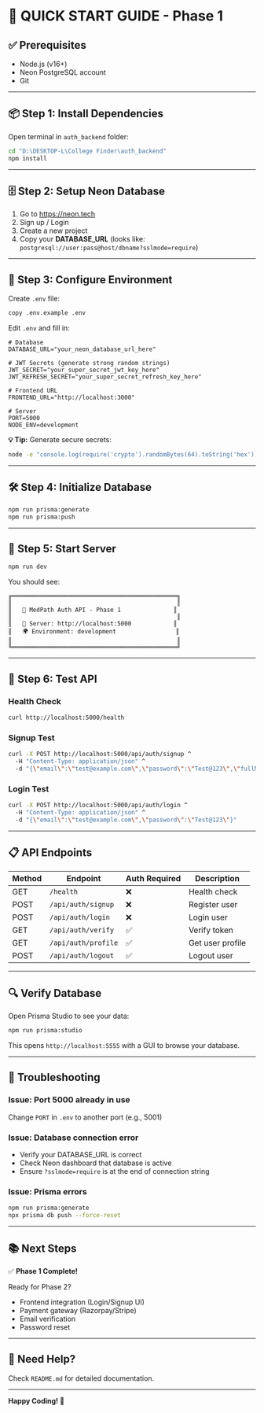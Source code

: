# 🚀 QUICK START GUIDE - Phase 1

## ✅ Prerequisites
- Node.js (v16+)
- Neon PostgreSQL account
- Git

---

## 📦 Step 1: Install Dependencies

Open terminal in `auth_backend` folder:

```bash
cd "D:\DESKTOP-L\College Finder\auth_backend"
npm install
```

---

## 🗄️ Step 2: Setup Neon Database

1. Go to https://neon.tech
2. Sign up / Login
3. Create a new project
4. Copy your **DATABASE_URL** (looks like: `postgresql://user:pass@host/dbname?sslmode=require`)

---

## 🔐 Step 3: Configure Environment

Create `.env` file:

```bash
copy .env.example .env
```

Edit `.env` and fill in:

```env
# Database
DATABASE_URL="your_neon_database_url_here"

# JWT Secrets (generate strong random strings)
JWT_SECRET="your_super_secret_jwt_key_here"
JWT_REFRESH_SECRET="your_super_secret_refresh_key_here"

# Frontend URL
FRONTEND_URL="http://localhost:3000"

# Server
PORT=5000
NODE_ENV=development
```

**💡 Tip:** Generate secure secrets:
```bash
node -e "console.log(require('crypto').randomBytes(64).toString('hex'))"
```

---

## 🛠️ Step 4: Initialize Database

```bash
npm run prisma:generate
npm run prisma:push
```

---

## 🎯 Step 5: Start Server

```bash
npm run dev
```

You should see:
```
╔═══════════════════════════════════════════════╗
║                                               ║
║   🚀 MedPath Auth API - Phase 1               ║
║                                               ║
║   📡 Server: http://localhost:5000            ║
║   🌍 Environment: development                 ║
║                                               ║
╚═══════════════════════════════════════════════╝
```

---

## 🧪 Step 6: Test API

### Health Check
```bash
curl http://localhost:5000/health
```

### Signup Test
```bash
curl -X POST http://localhost:5000/api/auth/signup ^
  -H "Content-Type: application/json" ^
  -d "{\"email\":\"test@example.com\",\"password\":\"Test@123\",\"fullName\":\"Test User\"}"
```

### Login Test
```bash
curl -X POST http://localhost:5000/api/auth/login ^
  -H "Content-Type: application/json" ^
  -d "{\"email\":\"test@example.com\",\"password\":\"Test@123\"}"
```

---

## 📋 API Endpoints

| Method | Endpoint | Auth Required | Description |
|--------|----------|---------------|-------------|
| GET | `/health` | ❌ | Health check |
| POST | `/api/auth/signup` | ❌ | Register user |
| POST | `/api/auth/login` | ❌ | Login user |
| GET | `/api/auth/verify` | ✅ | Verify token |
| GET | `/api/auth/profile` | ✅ | Get user profile |
| POST | `/api/auth/logout` | ✅ | Logout user |

---

## 🔍 Verify Database

Open Prisma Studio to see your data:

```bash
npm run prisma:studio
```

This opens `http://localhost:5555` with a GUI to browse your database.

---

## 🐛 Troubleshooting

### Issue: Port 5000 already in use
Change `PORT` in `.env` to another port (e.g., 5001)

### Issue: Database connection error
- Verify your DATABASE_URL is correct
- Check Neon dashboard that database is active
- Ensure `?sslmode=require` is at the end of connection string

### Issue: Prisma errors
```bash
npm run prisma:generate
npx prisma db push --force-reset
```

---

## 📚 Next Steps

✅ **Phase 1 Complete!**

Ready for Phase 2?
- Frontend integration (Login/Signup UI)
- Payment gateway (Razorpay/Stripe)
- Email verification
- Password reset

---

## 🛟 Need Help?

Check `README.md` for detailed documentation.

---

**Happy Coding! 🚀**